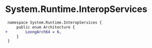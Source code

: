 # System.Runtime.InteropServices

``` diff
 namespace System.Runtime.InteropServices {
     public enum Architecture {
+        LoongArch64 = 6,
     }
 }
```
